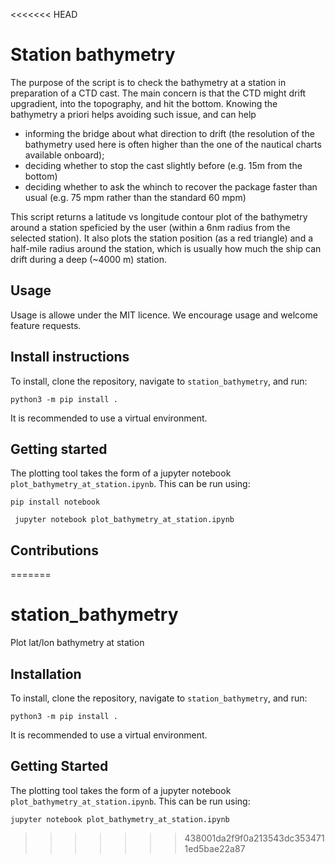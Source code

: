 <<<<<<< HEAD
# Station bathymetry
The purpose of the script is to check the bathymetry at a station in preparation of a CTD cast. The main concern is that the CTD might drift upgradient, into the topography, and hit the bottom. Knowing the bathymetry a priori helps avoiding such issue, and can help 
- informing the bridge about what direction to drift (the resolution of the bathymetry used here is often higher than the one of the nautical charts available onboard);
- deciding whether to stop the cast slightly before (e.g. 15m from the bottom)
- deciding whether to ask the whinch to recover the package faster than usual (e.g. 75 mpm rather than the standard 60 mpm)

This script returns a latitude vs longitude contour plot of the bathymetry around a station speficied by the user (within a 6nm radius from the selected station). It also plots the station position (as a red triangle) and a half-mile radius around the station, which is usually how much the ship can drift during a deep (~4000 m) station.

## Usage
Usage is allowe under the MIT licence. We encourage usage and welcome feature requests.


## Install instructions 

To install, clone the repository, navigate to `station_bathymetry`, and run:
	
	python3 -m pip install .

It is recommended to use a virtual environment.

## Getting started

The plotting tool takes the form of a jupyter notebook `plot_bathymetry_at_station.ipynb`.
This can be run using:

	pip install notebook

   	 jupyter notebook plot_bathymetry_at_station.ipynb


## Contributions
=======
# station_bathymetry
Plot lat/lon bathymetry at station

## Installation

To install, clone the repository, navigate to `station_bathymetry`, and run:

    python3 -m pip install .

It is recommended to use a virtual environment.

## Getting Started

The plotting tool takes the form of a jupyter notebook
`plot_bathymetry_at_station.ipynb`.
This can be run using:

    jupyter notebook plot_bathymetry_at_station.ipynb
>>>>>>> 438001da2f9f0a213543dc3534711ed5bae22a87
